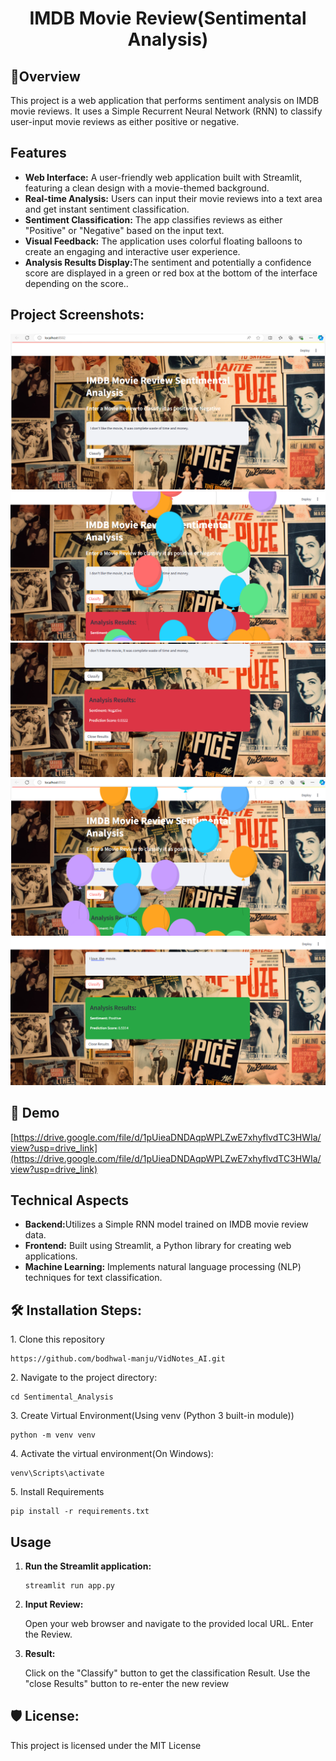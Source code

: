 <h1 align="center" id="title">IMDB Movie Review(Sentimental Analysis)</h1>
<h2>🤜Overview</h2>
This project is a web application that performs sentiment analysis on IMDB movie reviews. It uses a Simple Recurrent Neural Network (RNN) to classify user-input movie reviews as either positive or negative.


<h2>Features</h2>
    <ul>
        <li><strong>Web Interface:</strong> A user-friendly web application built with Streamlit, featuring a clean design with a movie-themed background.</li>
        <li><strong>Real-time Analysis:</strong> Users can input their movie reviews into a text area and get instant sentiment classification.</li>
        <li><strong>Sentiment Classification:</strong> The app classifies reviews as either "Positive" or "Negative" based on the input text.</li>
        <li><strong>Visual Feedback:</strong> The application uses colorful floating balloons to create an engaging and interactive user experience. </li>
         <li><strong>Analysis Results Display:</strong>The sentiment and potentially a confidence score are displayed in a green or red box at the bottom of the interface depending on the score..
    </ul>
<h2>Project Screenshots:</h2>

<img src='https://github.com/bodhwal-manju/Sentimental_Analysis/blob/main/project_photo/Screenshot%202024-08-27%20161409.png'/>
<img src="https://github.com/bodhwal-manju/Sentimental_Analysis/blob/main/project_photo/Screenshot%202024-08-27%20161433.png"/>
<img src="https://github.com/bodhwal-manju/Sentimental_Analysis/blob/main/project_photo/Screenshot%202024-08-27%20161540.png"/>
<img src="https://github.com/bodhwal-manju/Sentimental_Analysis/blob/main/project_photo/Screenshot%202024-08-27%20161632.png"/>
<img src="https://github.com/bodhwal-manju/Sentimental_Analysis/blob/main/project_photo/Screenshot%202024-08-27%20161643.png"/>

<h2>🚀 Demo</h2>

[https://drive.google.com/file/d/1pUieaDNDAqpWPLZwE7xhyflvdTC3HWIa/view?usp=drive_link](https://drive.google.com/file/d/1pUieaDNDAqpWPLZwE7xhyflvdTC3HWIa/view?usp=drive_link)

<h2>Technical Aspects</h2>
    <ul>
        <li><strong>Backend:</strong>Utilizes a Simple RNN model trained on IMDB movie review data.</li>
        <li><strong>Frontend:</strong> Built using Streamlit, a Python library for creating web applications.</li>
        <li><strong>Machine Learning:</strong> Implements natural language processing (NLP) techniques for text classification.</li>
    </ul>
<h2>🛠️ Installation Steps:</h2>

<p>1. Clone this repository</p>

```
https://github.com/bodhwal-manju/VidNotes_AI.git
```

<p>2. Navigate to the project directory:</p>

```
cd Sentimental_Analysis
```

<p>3. Create Virtual Environment(Using venv (Python 3 built-in module))</p>

```
python -m venv venv
```

<p>4. Activate the virtual environment(On Windows):</p>

```
venv\Scripts\activate
```

<p>5. Install Requirements</p>

```
pip install -r requirements.txt
```
<h2>Usage</h2>
    <ol>
        <li><strong>Run the Streamlit application:</strong>
            <pre><code>streamlit run app.py</code></pre>
        </li>
        <li><strong>Input Review:</strong>
            <p>Open your web browser and navigate to the provided local URL. Enter the Review.</p>
        </li>
        <li><strong>Result:</strong>
            <p>Click on the "Classify" button to get the classification Result. Use the "close Results" button to re-enter the new review</p>
        </li>
    </ol>


   
<h2>🛡️ License:</h2>

This project is licensed under the MIT License
